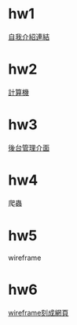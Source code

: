 # hw1
[自我介紹連結](https://samuel871211.github.io/tt-training/hw1/)

# hw2
[計算機](https://samuel871211.github.io/tt-training/hw2/)

# hw3
[後台管理介面](https://samuel871211.github.io/tt-training/hw3/)

# hw4
爬蟲

# hw5
wireframe

# hw6
[wireframe刻成網頁](https://samuel871211.github.io/tt-training/hw6/)
